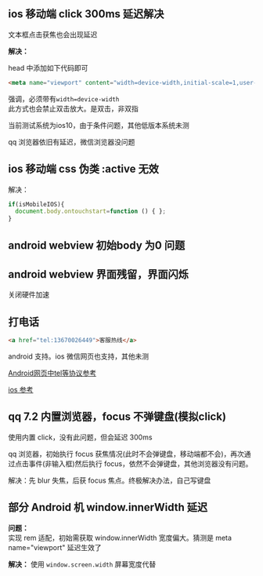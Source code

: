 

## ios 移动端 click 300ms 延迟解决

文本框点击获焦也会出现延迟

**解决：**

head 中添加如下代码即可
```html
<meta name="viewport" content="width=device-width,initial-scale=1,user-scalable=no"/>
```
强调，必须带有`width=device-width`  
此方式也会禁止双击放大。是双击，非双指

当前测试系统为ios10，由于条件问题，其他低版本系统未测

qq 浏览器依旧有延迟，微信浏览器没问题

## ios 移动端 css 伪类 :active 无效

解决：

```js
if(isMobileIOS){
  document.body.ontouchstart=function () { };
}
```

## android webview 初始body 为0 问题

## android webview 界面残留，界面闪烁

关闭硬件加速

## 打电话

```html
<a href="tel:13670026449">客服热线</a>
```
android 支持。ios 微信网页也支持，其他未测

[Android网页中tel等协议参考](http://www.cnblogs.com/softwarelanguagebs/p/5490837.html)

[ios 参考](http://lucaslz.com/2016/08/24/tips/callphone-sendmessage-composeemail/)

## qq 7.2 内置浏览器，focus 不弹键盘(模拟click)

使用内置 click，没有此问题，但会延迟 300ms

qq 浏览器，初始执行 focus 获焦情况(此时不会弹键盘，移动端都不会)，再次通过点击事件(非输入框)然后执行 focus，依然不会弹键盘，其他浏览器没有问题。

解决：先 blur 失焦，后获 focus 焦点。终极解决办法，自己写键盘


## 部分 Android 机 window.innerWidth 延迟

**问题：**  
实现 rem 适配，初始需获取 window.innerWidth 宽度偏大。猜测是 meta name="viewport" 延迟生效了


**解决：**
使用 `window.screen.width` 屏幕宽度代替



